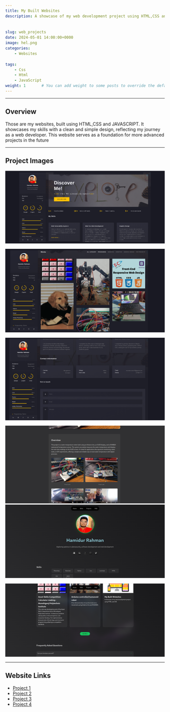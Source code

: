 ```yaml
---
title: My Built Websites
description: A showcase of my web development project using HTML,CSS and JAVASCRIPT


slug: web_projects
date: 2024-05-01 14:00:00+0000
image: hel.png
categories:
    - Websites

tags: 
    - Css
    - Html
    - JavaScript
weight: 1       # You can add weight to some posts to override the default sorting (date descending)
---
```


---

## Overview

Those are my websites, built using HTML,CSS and JAVASCRIPT. It showcases my skills with a clean and simple design, reflecting my journey as a web developer. This website serves as a foundation for more advanced projects in the future

---

## Project Images



![](1.png)  


![](2.png)  

![](3.png)  


![](4.png) 
![](12.png)  


![](13.png) 


---

## Website Links

- [Project 1](https://hamidur0x.github.io/basic_website/)
- [Project 2](https://hamidur0x.github.io/my_website1/)
- [Project 3](https://hamidur0x.github.io/my_website2/)
- [Project 4](https://hamidur0x.github.io/website3/)